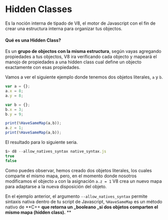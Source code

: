 # Hidden Classes

Es la noción interna de tipado de V8, el motor de Javascript con el fin de crear una estructura interna para organizar tus objectos.

#### Qué es una Hidden Class?

Es un **grupo de objectos con la misma estructura**, según vayas agregando propiedades a tus objectos, V8 ira verificando cada objecto y mapeará el manojo de propiedades a una hidden class cual define un objecto exactamente con esas propiedades.

Vamos a ver el siguiente ejemplo donde tenemos dos objetos literales, `a` y `b`.

```javascript
var a = {};
a.x = 8;
a.y = 8;

var b = {};
b.x = 3;
b.y = 9;

print(%HaveSameMap(a,b));
a.z = 1;
print(%HaveSameMap(a,b));
```

El resultado para lo siguiente seria.

```javascript
$> d8 --allow_natives_syntax native_syntax.js 
true
false
```

Como puedes observar, hemos creado dos objetos literales, los cuales comparte el mismo mapa, pero, en el momento donde nosotros modificamos el objecto `a` con la asignación `a.z = 1` V8 crea un nuevo mapa para adaptarse a la nueva disposición del objeto.

 En el ejemplo anterior, el argumento `--allow_natives_syntax`  permite sintaxis nativa dentro de tu script de Javascript, `%HaveSameMap` es un método nativo de **C++ **que retorna un _booleano _si dos objetos comparten el mismo mapa \(hidden class\).** **

